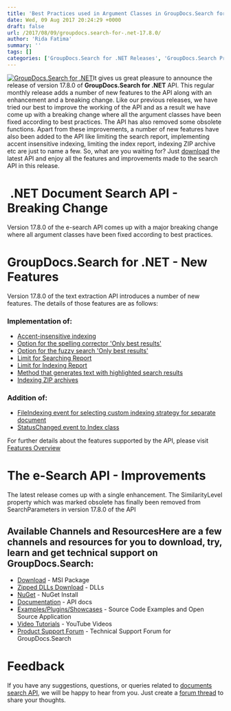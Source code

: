 ```yaml
---
title: 'Best Practices used in Argument Classes in GroupDocs.Search for .NET 17.8.0'
date: Wed, 09 Aug 2017 20:24:29 +0000
draft: false
url: /2017/08/09/groupdocs.search-for-.net-17.8.0/
author: 'Rida Fatima'
summary: ''
tags: []
categories: ['GroupDocs.Search for .NET Releases', 'GroupDocs.Search Product Family']
---
```


[![GroupDocs.Search for .NET](http://blog.groupdocs.com/wp-content/uploads/sites/4/2017/04/groupdocs-search-net.png)](https://www.groupdocs.com/products/search/net)It gives us great pleasure to announce the release of version 17.8.0 of **GroupDocs.Search for .NET** API. This regular monthly release adds a number of new features to the API along with an enhancement and a breaking change. Like our previous releases, we have tried our best to improve the working of the API and as a result we have come up with a breaking change where all the argument classes have been fixed according to best practices. The API has also removed some obsolete functions. Apart from these improvements, a number of new features have also been added to the API like limiting the search report, implementing accent insensitive indexing, limiting the index report, indexing ZIP archive etc are just to name a few. So, what are you waiting for? Just [download](https://downloads.groupdocs.com/search/net/new-releases/groupdocs.search-for-.net-17.8.0/) the latest API and enjoy all the features and improvements made to the search API in this release.

#  .NET Document Search API - Breaking Change

Version 17.8.0 of the e-search API comes up with a major breaking change where all argument classes have been fixed according to best practices.

# GroupDocs.Search for .NET - New Features

Version 17.8.0 of the text extraction API introduces a number of new features. The details of those features are as follows:

### Implementation of:

*   [Accent-insensitive indexing](https://docs.groupdocs.com/search/net)
*   [Option for the spelling corrector 'Only best results'](https://docs.groupdocs.com/search/net)
*   [Option for the fuzzy search 'Only best results'](https://docs.groupdocs.com/display/searchnet/Fuzzy+Search#FuzzySearch-OnlyBestResultsOptionforFuzzySearch)
*   [Limit for Searching Report](https://docs.groupdocs.com/search/net)
*   [Limit for Indexing Report](https://docs.groupdocs.com/search/net)
*   [Method that generates text with highlighted search results](https://docs.groupdocs.com/search/net)
*   [Indexing ZIP archives](https://docs.groupdocs.com/search/net)

### Addition of:

*   [FileIndexing event for selecting custom indexing strategy for separate document](https://docs.groupdocs.com/search/net)
*   [StatusChanged event to Index class](https://docs.groupdocs.com/search/net)

For further details about the features supported by the API, please visit [Features Overview](https://www.groupdocs.com/docs/display/searchnet/Features+Overview "feature overview")

# The e-Search API - Improvements

The latest release comes up with a single enhancement. The SimilarityLevel property which was marked obsolete has finally been removed from SearchParameters in version 17.8.0 of the API

## Available Channels and ResourcesHere are a few channels and resources for you to download, try, learn and get technical support on GroupDocs.Search:

*   [Download](https://downloads.groupdocs.com/search/net/new-releases/groupdocs.search-for-.net-17.8.0/ "GroupDocs.Search MSI") - MSI Package
*   [Zipped DLLs Download](https://downloads.groupdocs.com/search/net/new-releases/groupdocs.search-for-.net-17.8.0-(dlls-only)/ "GroupDocs.Search Zipped Dll") - DLLs
*   [NuGet](https://www.nuget.org/packages/groupdocs-search-dotnet/17.8.0 "GroupDocs.Search Nuget Package") - NuGet Install
*   [Documentation](https://docs.groupdocs.com/display/searchnet/Getting+Started) - API docs
*   [Examples/Plugins/Showcases](https://github.com/groupdocs-search/GroupDocs.Search-for-.NET "How to use Search API") - Source Code Examples and Open Source Application
*   [Video Tutorials](https://www.youtube.com/playlist?list=PL25CTxMCj5vMZGPsZX-FCtRM_UBXdLT9h "Search API video Tutorials") - YouTube Videos
*   [Product Support Forum](https://www.groupdocs.com/Community/forums/groupdocs.search-product-family/52/showforum.aspx) - Technical Support Forum for GroupDocs.Search

# Feedback

If you have any suggestions, questions, or queries related to [documents search API](http://www.groupdocs.com/products/search/net), we will be happy to hear from you. Just create a [forum thread](http://www.groupdocs.com/Community/forums/groupdocs.search-product-family/52/showforum.aspx) to share your thoughts.




